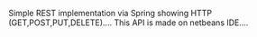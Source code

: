 
Simple REST implementation via Spring showing HTTP (GET,POST,PUT,DELETE)....
This API is made on netbeans IDE....
